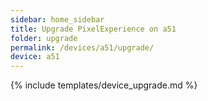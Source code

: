 ```yaml
---
sidebar: home_sidebar
title: Upgrade PixelExperience on a51
folder: upgrade
permalink: /devices/a51/upgrade/
device: a51
---
```

{% include templates/device_upgrade.md %}
